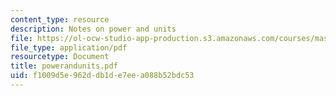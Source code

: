 ```yaml
---
content_type: resource
description: Notes on power and units
file: https://ol-ocw-studio-app-production.s3.amazonaws.com/courses/mas-450-holographic-imaging-spring-2003/f1009d5e962ddb1de7eea088b52bdc53_powerandunits.pdf
file_type: application/pdf
resourcetype: Document
title: powerandunits.pdf
uid: f1009d5e-962d-db1d-e7ee-a088b52bdc53
---
```

